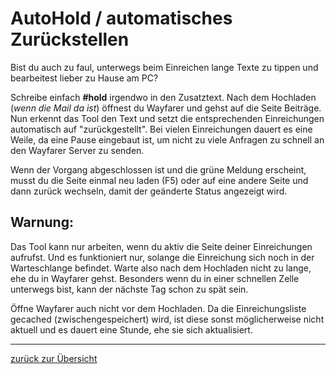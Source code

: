 # AutoHold / automatisches Zurückstellen

Bist du auch zu faul, unterwegs beim Einreichen lange Texte zu tippen und bearbeitest lieber zu Hause am PC?

Schreibe einfach **#hold** irgendwo in den Zusatztext. Nach dem Hochladen (*wenn die Mail da ist*) öffnest du Wayfarer und gehst auf die Seite Beiträge.
Nun erkennt das Tool den Text und setzt die entsprechenden Einreichungen automatisch auf "zurückgestellt". Bei vielen Einreichungen dauert es eine Weile, da
eine Pause eingebaut ist, um nicht zu viele Anfragen zu schnell an den Wayfarer Server zu senden.

Wenn der Vorgang abgeschlossen ist und die grüne Meldung erscheint, musst du die Seite einmal neu laden (F5) oder auf eine andere Seite und dann zurück wechseln,
damit der geänderte Status angezeigt wird.

## Warnung:
Das Tool kann nur arbeiten, wenn du aktiv die Seite deiner Einreichungen aufrufst. Und es funktioniert nur,
solange die Einreichung sich noch in der Warteschlange befindet. Warte also nach dem Hochladen nicht zu lange,
ehe du in Wayfarer gehst. Besonders wenn du in einer schnellen Zelle unterwegs bist, kann der nächste Tag schon zu spät sein.

Öffne Wayfarer auch nicht vor dem Hochladen. Da die Einreichungsliste gecached (zwischengespeichert) wird, ist diese sonst möglicherweise nicht aktuell und es dauert eine Stunde, ehe sie sich aktualisiert.

---

[zurück zur Übersicht](../deutsch.html)